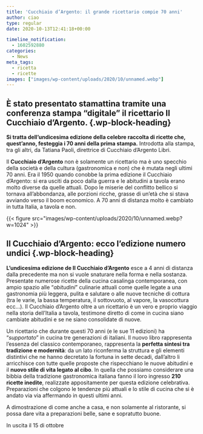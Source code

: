 ```yaml
---
title: 'Cucchiaio d’Argento: il grande ricettario compie 70 anni'
author: ciao
type: regular
date: 2020-10-13T12:41:18+00:00

timeline_notification:
  - 1602592880
categories:
  - News
meta_tags:
  - ricetta
  - ricette
images: ["images/wp-content/uploads/2020/10/unnamed.webp"]
---
```

## **È stato presentato stamattina tramite una conferenza stampa &#8220;digitale&#8221; il ricettario Il Cucchiaio d&#8217;Argento.**  {.wp-block-heading}

**Si tratta dell&#8217;undicesima edizione della celebre raccolta di ricette che, quest&#8217;anno, festeggia i 70 anni della prima stampa.** Introdotta alla stampa, tra gli altri, da Tatiana Paoli, direttrice di Cucchiaio d&#8217;Argento Libri.

Il&nbsp;**Cucchiaio d&#8217;Argento**&nbsp;non è solamente un ricettario ma è uno specchio della società e della cultura (gastronomica e non) che è mutata negli ultimi 70 anni. Era il 1950 quando conobbe la prima edizione il Cucchiaio d&#8217;Argento: si era usciti da poco dalla guerra e le abitudini a tavola erano molto diverse da quelle attuali. Dopo le miserie del conflitto bellico si tornava all&#8217;abbondanza, alle porzioni ricche, grasse di un&#8217;età che si stava avviando verso il boom economico. A 70 anni di distanza molto è cambiato in tutta Italia, a tavola e non. &nbsp;


{{< figure src="images/wp-content/uploads/2020/10/unnamed.webp?w=1024" >}}


## Il Cucchiaio d&#8217;Argento: ecco l&#8217;edizione numero undici {.wp-block-heading}

**L&#8217;undicesima edizione de Il Cucchiaio d&#8217;Argento**&nbsp;esce a 4 anni di distanza dalla precedente ma non si vuole snaturare nella forma e nella sostanza. Presentate numerose ricette della cucina casalinga contemporanea, con ampio spazio alle &#8220;_abitudini_&#8221; culinarie attuali come quelle legate a una gastronomia più leggera, pulita e salutare o alle nuove tecniche di cottura (tra le varie, la bassa temperatura, il sottovuoto, al vapore, la vasocottura ecc&#8230;).&nbsp;Il Cucchiaio d&#8217;Argento oltre a un ricettario è un vero e proprio viaggio nella storia dell&#8217;Italia a tavola, testimone diretto di come in cucina siano cambiate abitudini e se ne siano consolidate di nuove. 

Un ricettario che durante questi 70 anni (e le sue 11 edizioni) ha &#8220;_supportato_&#8221; in cucina tre generazioni di italiani. Il nuovo libro rappresenta l’essenza del classico contemporaneo, rappresenta la&nbsp;**perfetta sintesi tra tradizione e modernità**: da un lato riconferma la struttura e gli elementi distintivi che ne hanno decretato la fortuna in sette decadi, dall’altro li arricchisce con tutte quelle proposte che rispecchiano le nuove abitudini e il&nbsp;**nuovo stile di vita legato al cibo**. In quella che possiamo considerare una bibbia della tradizione gastronomica italiana fanno il loro ingresso&nbsp;**210 ricette inedite**, realizzate appositamente per questa edizione celebrativa. Preparazioni che colgono le tendenze più attuali e lo stile di cucina che si è andato via via affermando in questi ultimi anni.

A dimostrazione di come anche a casa, e non solamente al ristorante, si possa dare vita a preparazioni belle, sane e sopratutto buone.

In uscita il 15 di ottobre